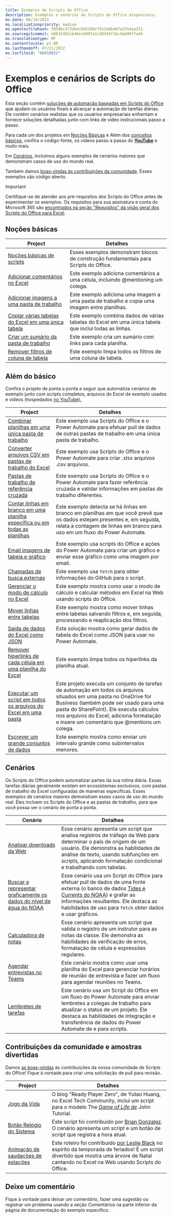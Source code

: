 ```yaml
---
title: Exemplos de Scripts do Office
description: Exemplos e cenários de Scripts do Office disponíveis.
ms.date: 06/14/2022
ms.localizationpriority: medium
ms.openlocfilehash: 5959bc472dbec04526dcf912a8bd67e2554aa251
ms.sourcegitcommit: dd632402cb46ec8407a1c98456f1bc9ab96ffa46
ms.translationtype: MT
ms.contentlocale: pt-BR
ms.lasthandoff: 07/21/2022
ms.locfileid: "66918822"
---
```

# <a name="office-scripts-samples-and-scenarios"></a>Exemplos e cenários de Scripts do Office

Esta seção contém [soluções de automação baseadas em Scripts do Office](../../overview/excel.md) que ajudam os usuários finais a alcançar a automação de tarefas diárias. Ele contém cenários realistas que os usuários empresariais enfrentam e fornece soluções detalhadas junto com links de vídeo instrucionais passo a passo.

Para cada um dos projetos em [Noções Básicas](#basics) e Além dos [conceitos básicos](#beyond-the-basics), confira o código-fonte, os vídeos passo a passo do [**YouTube**](https://www.youtube.com/playlist?list=PLr3zVPZrMOUMl88fs8uc2GGAePRnNe6m0) e muito mais.

Em [Cenários](#scenarios), incluímos alguns exemplos de cenários maiores que demonstram casos de uso do mundo real.

Também damos [boas-vindas às contribuições da comunidade](#community-contributions-and-fun-samples). Esses exemplos são código aberto.

> [!IMPORTANT]
> Certifique-se de atender aos pré-requisitos dos Scripts do Office antes de experimentar os exemplos. Os requisitos para sua assinatura e conta do Microsoft 365 são [encontrados na seção "Requisitos" da visão geral dos Scripts do Office para Excel](../../overview/excel.md#requirements).

## <a name="basics"></a>Noções básicas

| Project | Detalhes |
|---------|---------|
| [Noções básicas de scripts](excel-samples.md) | Esses exemplos demonstram blocos de construção fundamentais para Scripts do Office. |
| [Adicionar comentários no Excel](add-excel-comments.md) | Este exemplo adiciona comentários a uma célula, incluindo @mentioning um colega. |
| [Adicionar imagens a uma pasta de trabalho](add-image-to-workbook.md) | Este exemplo adiciona uma imagem a uma pasta de trabalho e copia uma imagem entre planilhas.|
| [Copiar várias tabelas do Excel em uma única tabela](copy-tables-combine.md) | Este exemplo combina dados de várias tabelas do Excel em uma única tabela que inclui todas as linhas. |
| [Criar um sumário da pasta de trabalho](table-of-contents.md) | Este exemplo cria um sumário com links para cada planilha. |
| [Remover filtros de coluna de tabela](clear-table-filter-for-active-cell.md) | Este exemplo limpa todos os filtros de uma coluna de tabela. |

## <a name="beyond-the-basics"></a>Além do básico

Confira o projeto de ponta a ponta a seguir que automatiza cenários de exemplo junto com scripts completos, arquivos do Excel de exemplo usados e vídeos (hospedados [no YouTube).](https://www.youtube.com/playlist?list=PLr3zVPZrMOUMl88fs8uc2GGAePRnNe6m0)

| Project | Detalhes |
|---------|---------|
| [Combinar planilhas em uma única pasta de trabalho](combine-worksheets-into-single-workbook.md) | Este exemplo usa Scripts do Office e o Power Automate para efetuar pull de dados de outras pastas de trabalho em uma única pasta de trabalho. |
| [Converter arquivos CSV em pastas de trabalho do Excel](convert-csv.md) | Este exemplo usa Scripts do Office e o Power Automate para criar .xlsx arquivos .csv arquivos. |
| [Pastas de trabalho de referência cruzada](excel-cross-reference.md) | Este exemplo usa Scripts do Office e o Power Automate para fazer referência cruzada e validar informações em pastas de trabalho diferentes. |
| [Contar linhas em branco em uma planilha específica ou em todas as planilhas](count-blank-rows.md) | Este exemplo detecta se há linhas em branco em planilhas em que você prevê que os dados estejam presentes e, em seguida, relata a contagem de linhas em branco para uso em um fluxo do Power Automate. |
| [Email imagens de tabela e gráfico](email-images-chart-table.md) | Este exemplo usa scripts do Office e ações do Power Automate para criar um gráfico e enviar esse gráfico como uma imagem por email. |
| [Chamadas de busca externas](external-fetch-calls.md) | Este exemplo usa `fetch` para obter informações do GitHub para o script. |
| [Gerenciar o modo de cálculo no Excel](excel-calculation.md) | Este exemplo mostra como usar o modo de cálculo e calcular métodos em Excel na Web usando scripts do Office. |
| [Mover linhas entre tabelas](move-rows-across-tables.md) | Este exemplo mostra como mover linhas entre tabelas salvando filtros e, em seguida, processando e reaplicação dos filtros. |
| [Saída de dados do Excel como JSON](get-table-data.md) | Esta solução mostra como gerar dados de tabela do Excel como JSON para usar no Power Automate. |
| [Remover hiperlinks de cada célula em uma planilha do Excel](remove-hyperlinks-from-cells.md) | Este exemplo limpa todos os hiperlinks da planilha atual. |
| [Executar um script em todos os arquivos do Excel em uma pasta](automate-tasks-on-all-excel-files-in-folder.md) | Este projeto executa um conjunto de tarefas de automação em todos os arquivos situados em uma pasta no OneDrive for Business (também pode ser usado para uma pasta do SharePoint). Ele executa cálculos nos arquivos do Excel, adiciona formatação e insere um comentário que @mentions um colega. |
| [Escrever um grande conjuntos de dados](write-large-dataset.md) | Este exemplo mostra como enviar um intervalo grande como subintervalos menores. |

## <a name="scenarios"></a>Cenários

Os Scripts do Office podem automatizar partes da sua rotina diária. Essas tarefas diárias geralmente existem em ecossistemas exclusivos, com pastas de trabalho do Excel configuradas de maneiras específicas. Esses exemplos de cenários maiores demonstram esses casos de uso do mundo real. Eles incluem os Scripts do Office e as pastas de trabalho, para que você possa ver o cenário de ponta a ponta.

| Cenário | Detalhes |
|---------|---------|
| [Analisar downloads da Web](../scenarios/analyze-web-downloads.md) | Esse cenário apresenta um script que analisa registros de tráfego da Web para determinar o país de origem de um usuário. Ele demonstra as habilidades de análise de texto, usando subfunções em scripts, aplicando formatação condicional e trabalhando com tabelas. |
| [Buscar e representar graficamente os dados do nível de água do NOAA](../scenarios/noaa-data-fetch.md) | Esse cenário usa um Script do Office para efetuar pull de dados de uma fonte externa (o banco de dados [Tides e Currents do NOAA](https://tidesandcurrents.noaa.gov/)) e grafar as informações resultantes. Ele destaca as habilidades de uso para `fetch` obter dados e usar gráficos. |
| [Calculadora de notas](../scenarios/grade-calculator.md) | Esse cenário apresenta um script que valida o registro de um instrutor para as notas da classe. Ele demonstra as habilidades de verificação de erros, formatação de célula e expressões regulares. |
| [Agendar entrevistas no Teams](../scenarios/schedule-interviews-in-teams.md) | Este cenário mostra como usar uma planilha do Excel para gerenciar horários de reunião de entrevista e fazer um fluxo para agendar reuniões no Teams. |
| [Lembretes de tarefas](../scenarios/task-reminders.md) | Este cenário usa um Script do Office em um fluxo do Power Automate para enviar lembretes a colegas de trabalho para atualizar o status de um projeto. Ele destaca as habilidades de integração e transferência de dados do Power Automate de e para scripts. |

## <a name="community-contributions-and-fun-samples"></a>Contribuições da comunidade e amostras divertidas

Damos [as boas-vindas](https://github.com/OfficeDev/office-scripts-docs/blob/master/Contributing.md) às contribuições da nossa comunidade de Scripts do Office! Fique à vontade para criar uma solicitação de pull para revisão.

| Project | Detalhes |
|---------|---------|
| [Jogo da Vida](https://techcommunity.microsoft.com/t5/excel-blog/ready-player-zero/ba-p/2246208) | O blog "Ready Player Zero", de Yutao Huang, no Excel Tech Community, inclui um script para o modelo The [*Game of Life de*](https://en.wikipedia.org/wiki/Conway%27s_Game_of_Life) John Tutorial. |
| [Botão Relógio do Sistema](../scenarios/punch-clock.md) | Este script foi contribuido por [Brian Gonzalez](https://github.com/b-gonzalez). O cenário apresenta um script e um botão de script que registra a hora atual. |
| [Animação de saudações de estações](community-seasons-greetings.md) | Este roteiro foi contribuido [por Leslie Black](https://www.linkedin.com/in/lesblackconsultant/) no espírito da temporada de feriados! É um script divertido que mostra uma árvore de Natal cantando no Excel na Web usando Scripts do Office. |

## <a name="leave-a-comment"></a>Deixe um comentário

Fique à vontade para deixar um comentário, fazer uma sugestão ou registrar um problema usando a  seção Comentários na parte inferior da página de documentação do exemplo específico.
